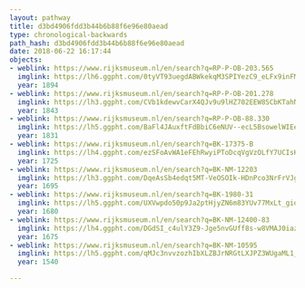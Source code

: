 ```yaml
---
layout: pathway
title: d3bd4906fdd3b44b6b88f6e96e80aead
type: chronological-backwards
path_hash: d3bd4906fdd3b44b6b88f6e96e80aead
date: 2018-06-22 16:17:44
objects:
- weblink: https://www.rijksmuseum.nl/en/search?q=RP-P-OB-203.565
  imglink: https://lh6.ggpht.com/0tyVT93uegdABWkekqM3SPIYezC9_eLFx9inFMV3Ue5R0-SZXnDmrs8TIT8x-OA5PsbLfMF-X0P2d_DUxA2erhekbrs=s200
  year: 1894
- weblink: https://www.rijksmuseum.nl/en/search?q=RP-P-OB-201.278
  imglink: https://lh3.ggpht.com/CVb1kdewvCarX4QJv9u9lHZ702EEW8SCbKTahNYs1dLoBnwyp5FUiN8WjhxbgVFqu2VSa-qPHSpHToUKWEQIZ5tPeQ=s200
  year: 1843
- weblink: https://www.rijksmuseum.nl/en/search?q=RP-P-OB-88.330
  imglink: https://lh5.ggpht.com/BaFl4JAuxftFdBbiC6eNUV--ecL5BsowelWIEeWK7YRYm42Z4kcPSUw5iM43jJdlDro_8Il_oD4SFIS082NwrLyGE2Y=s200
  year: 1831
- weblink: https://www.rijksmuseum.nl/en/search?q=BK-17375-B
  imglink: https://lh4.ggpht.com/ezSFoAvWA1eFEhRwyiPToDcqVgVzOLfY7UCIsKojR5bgWr5A1m3AmjhVjq3lFcXKlThcXW12dKqhPqIpxdAHIa3rlZ1v=s200
  year: 1725
- weblink: https://www.rijksmuseum.nl/en/search?q=BK-NM-12203
  imglink: https://lh3.ggpht.com/DqeAsSb4edqt5MT-VeOSOIk-HDnPco3NrFrVJggxtbIBFjWy8TZ5L-fMAT80A5HIh2lF0mnfePY5gavA99OXqhKI9yk=s200
  year: 1695
- weblink: https://www.rijksmuseum.nl/en/search?q=BK-1980-31
  imglink: https://lh5.ggpht.com/UXVwpdo50p9Ja2ptHjyZN6m83YUv77MxLt_gioz4yAlr2vgaR4RGR6veRJWuT0iZU1O0vySG49qD05EjzdzRf_x_T18=s200
  year: 1680
- weblink: https://www.rijksmuseum.nl/en/search?q=BK-NM-12400-83
  imglink: https://lh4.ggpht.com/DGdSI_c4ulY3Z9-Jge5nvGUff8s-w8VMAJ0iazfSxnqYmliYocbOq4zx-J-C2OXqlWbyi7dFblEh2jbtNGj8nFk6u0yh=s200
  year: 1675
- weblink: https://www.rijksmuseum.nl/en/search?q=BK-NM-10595
  imglink: https://lh5.ggpht.com/qMJc3nvvzozhIbXLZBJrNRGtLXJPZ3WUgaML1_aC5ugFMB6gvpQpHahj4cUaxpfFdfyV4599ILjz3ze4LJlQbB0Jj4g=s200
  year: 1540

---
```

